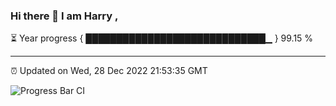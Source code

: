 ### Hi there 👋 I am Harry , 

⏳ Year progress { █████████████████████████████▁ } 99.15 %

---

⏰ Updated on Wed, 28 Dec 2022 21:53:35 GMT

![Progress Bar CI](https://github.com/duykhang68/duykhang68/workflows/Progress%20Bar%20CI/badge.svg)
